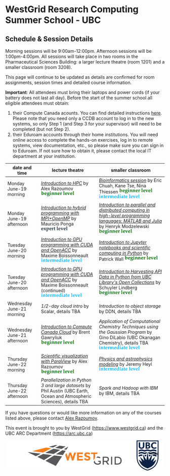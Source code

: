 # WestGrid Research Computing Summer School - UBC
## Schedule & Session Details

Morning sessions will be 9:00am-12:00pm. Afternoon sessions will be 1:00pm-4:00pm. All sessions will take
place in two rooms in the Pharmaceutical Sciences Building: a larger lecture theatre (room 1201) and a
smaller classroom (room 3208).

This page will continue to be updated as details are confirmed for room assignments, session times and
detailed course information.

**Important**: All attendees must bring their laptops and power cords (if your battery does not last
all day). Before the start of the summer school all eligible attendees must obtain:
1. their Compute Canada acounts. You can find detailed instructions
   [here](https://www.computecanada.ca/research-portal/account-management/apply-for-an-account). Please
   note that you need only a CCDB account to log in to the new systems, so only Step 1 (and Step 3 for
   your supervisor) will need to be completed (but not Step 2).
2. their Eduroam accounts through their home institutions. You will need online access to complete the
   hands-on exercises, log in to remote systems, view documentation, etc., so please make sure you can
   sign in to Eduroam. If not sure how to obtain it, please contact the local IT department at your
   institution.

| date and time | lecture theatre | smaller classroom |
| ------------- | --------------- | ----------------- |
| Monday June-19 morning | [*Introduction to HPC*](intro.md) by Alex Razoumov ![beginner](beginner.png) | [*Bioinformatics session*](bioinfo.md) by Eric Chuah, Kane Tse, Nina Thiessen ![beginner](beginner.png) ![intermediate](intermediate.png) |
| Monday June-19 afternoon | [*Introduction to hybrid programming with MPI+OpenMP*](mauricio.md) by Mauricio Ponga ![expert](expert.png) | [*Introduction to parallel and distributed computing in high-level programming languages: MATLAB and Julia*](henryk.md) by Henryk Modzelewski ![beginner](beginner.png) |
| Tuesday June-20 morning | [*Introduction to GPU programming with CUDA and OpenACC*](maxime.md) by Maxime Boissonneault ![intermediate](intermediate.png) | [*Introduction to Jupyter notebooks and scientific computing in Python*](patrick.md) by Patrick Wall ![beginner](beginner.png) |
| Tuesday June-20 afternoon | [*Introduction to GPU programming with CUDA and OpenACC*](maxime.md) by Maxime Boissonneault (continued) ![intermediate](intermediate.png) | [*Introduction to Harvesting API Data in Python from UBC Library's Open Collections*](schuyler.md) by Schuyler Lindberg ![beginner](beginner.png) |
| Wednesday June-21 morning | *1/2-day cloud intro* by Scalar, details TBA | *Introduction to object storage* by DDN, details TBA |
| Wednesday June-21 afternoon | [*Introduction to Compute Canada Cloud*](brent.md) by Brent Gawryliuk ![beginner](beginner.png) | *Application of Computational Chemistry Techniques using the Gaussian Program* by Gino DiLabio (UBC Okanagan Chemistry), details TBA ![intermediate](intermediate.png) |
| Thursday June-22 morning | [*Scientific visualization with ParaView*](visualization.md) by Alex Razoumov ![beginner](beginner.png) | [*Physics and astrophysics modeling*](jeremy.md) by Jeremy Heyl ![intermediate](intermediate.png) |
| Thursday June-22 afternoon | *Parallelization in Python 3 and large datasets* by Phil Austin (UBC Earth, Ocean and Atmospheric Sciences), details TBA | *Spark and Hadoop with IBM* by IBM, details TBA |

If you have questions or would like more information on any of the courses listed above, please contact
[Alex Razoumov](mailto:alex.razoumov@westgrid.ca).

This event is brought to you by WestGrid (https://www.westgrid.ca) and the UBC ARC Department (https://arc.ubc.ca)

![WestGrid and UBC](logos.png)
